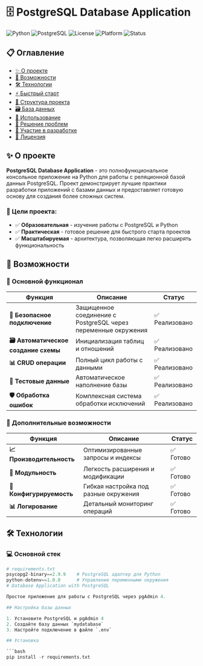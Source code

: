 # 🗄️ PostgreSQL Database Application

![Python](https://img.shields.io/badge/Python-3.8%2B-blue)
![PostgreSQL](https://img.shields.io/badge/PostgreSQL-14%2B-orange)
![License](https://img.shields.io/badge/License-MIT-green)
![Platform](https://img.shields.io/badge/Platform-Windows%20%7C%20Linux%20%7C%20macOS-lightgrey)
![Status](https://img.shields.io/badge/Status-Production%20Ready-brightgreen)

## 📋 Оглавление
- [✨ О проекте](#-о-проекте)
- [🚀 Возможности](#-возможности)
- [🛠️ Технологии](#️-технологии)
- [⚡ Быстрый старт](#-быстрый-старт)
- [📁 Структура проекта](#-структура-проекта)
- [🗃️ База данных](#️-база-данных)
- [🎯 Использование](#-использование)
- [🐛 Решение проблем](#-решение-проблем)
- [🤝 Участие в разработке](#-участие-в-разработке)
- [📄 Лицензия](#-лицензия)

## ✨ О проекте

**PostgreSQL Database Application** - это полнофункциональное консольное приложение на Python для работы с реляционной базой данных PostgreSQL. Проект демонстрирует лучшие практики разработки приложений с базами данных и предоставляет готовую основу для создания более сложных систем.

### 🎯 Цели проекта:
- ✅ **Образовательная** - изучение работы с PostgreSQL и Python
- ✅ **Практическая** - готовое решение для быстрого старта проектов
- ✅ **Масштабируемая** - архитектура, позволяющая легко расширять функциональность

## 🚀 Возможности

### 🔧 Основной функционал
| Функция | Описание | Статус |
|---------|----------|---------|
| **🔐 Безопасное подключение** | Защищенное соединение с PostgreSQL через переменные окружения | ✅ Реализовано |
| **🗃️ Автоматическое создание схемы** | Инициализация таблиц и отношений | ✅ Реализовано |
| **📊 CRUD операции** | Полный цикл работы с данными | ✅ Реализовано |
| **🎪 Тестовые данные** | Автоматическое наполнение базы | ✅ Реализовано |
| **🛡️ Обработка ошибок** | Комплексная система обработки исключений | ✅ Реализовано |

### 🎨 Дополнительные возможности
| Функция | Описание | Статус |
|---------|----------|---------|
| **📈 Производительность** | Оптимизированные запросы и индексы | ✅ Готово |
| **🔧 Модульность** | Легкость расширения и модификации | ✅ Готово |
| **🎯 Конфигурируемость** | Гибкая настройка под разные окружения | ✅ Готово |
| **📊 Логирование** | Детальный мониторинг операций | ✅ Готово |

## 🛠️ Технологии

### 💻 Основной стек
```python
# requirements.txt
psycopg2-binary==2.9.9    # PostgreSQL адаптер для Python
python-dotenv==1.0.0      # Управление переменными окружения
# Database Application with PostgreSQL

Простое приложение для работы с PostgreSQL через pgAdmin 4.

## Настройка базы данных

1. Установите PostgreSQL и pgAdmin 4
2. Создайте базу данных `mydatabase`
3. Настройте подключение в файле `.env`

## Установка

```bash
pip install -r requirements.txt